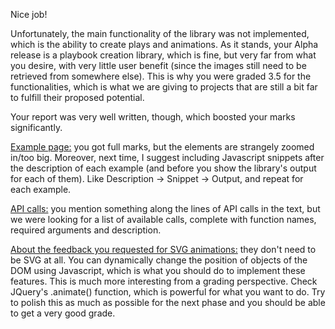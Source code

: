 Nice job!

Unfortunately, the main functionality of the library was not implemented, which is the ability to create plays and animations. As it stands, your Alpha release is a playbook creation library, which is fine, but very far from what you desire, with very little user benefit (since the images still need to be retrieved from somewhere else). This is why you were graded 3.5 for the functionalities, which is what we are giving to projects that are still a bit far to fulfill their proposed potential.

Your report was very well written, though, which boosted your marks significantly.

<ins>Example page:</ins> you got full marks, but the elements are strangely zoomed in/too big. Moreover, next time, I suggest including Javascript snippets after the description of each example (and before you show the library's output for each of them). Like Description -> Snippet -> Output, and repeat for each example.

<ins>API calls:</ins> you mention something along the lines of API calls in the text, but we were looking for a list of available calls, complete with function names, required arguments and description.

<ins>About the feedback you requested for SVG animations:</ins> they don't need to be SVG at all. You can dynamically change the position of objects of the DOM using Javascript, which is what you should do to implement these features. This is much more interesting from a grading perspective. Check JQuery's .animate() function, which is powerful for what you want to do. Try to polish this as much as possible for the next phase and you should be able to get a very good grade.
